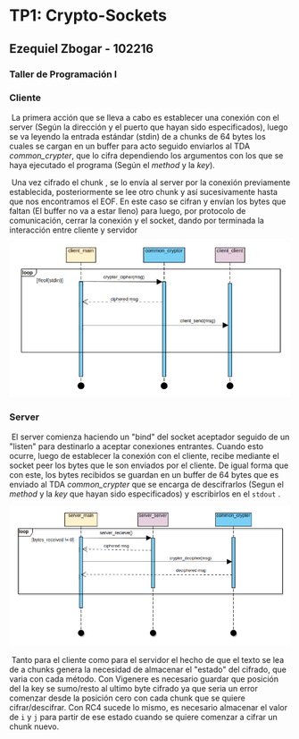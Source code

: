 # TP1: Crypto-Sockets

## Ezequiel Zbogar - 102216

### Taller de Programación I



### Cliente

​	La primera acción que se lleva a cabo es establecer una conexión con el server (Según la dirección y el puerto que hayan sido especificados), luego se va leyendo la entrada estándar (stdin) de a chunks de 64 bytes los cuales se cargan en un buffer para acto seguido enviarlos al TDA *common_crypter*, que lo cifra dependiendo los argumentos con los que se haya ejecutado el programa (Según el *method* y la *key*). 

​	Una vez cifrado el chunk , se lo envía al server por la conexión previamente establecida, posteriormente se lee otro chunk y así sucesivamente hasta que nos encontramos el EOF. En este caso se cifran y envían los bytes que faltan (El buffer no va a estar lleno) para luego, por protocolo de comunicación, cerrar la conexión y el socket, dando por terminada la interacción entre cliente y servidor

![Client Sequence Diagram](https://github.com/ezezbogar/TP1-Taller/blob/main/Images/client_sequence_diagram.png)

### Server

​	El server comienza haciendo un "bind" del socket aceptador seguido de un "listen" para destinarlo a aceptar conexiones entrantes. Cuando esto ocurre, luego de establecer la conexión con el cliente, recibe mediante el socket peer los bytes que le son enviados por el cliente. De igual forma que con este, los bytes recibidos se guardan en un buffer de 64 bytes que es enviado al TDA *common_crypter* que se encarga de descifrarlos (Segun el *method* y la *key* que hayan sido especificados) y escribirlos en el `stdout` . 

![Server Sequence Diagram](https://github.com/ezezbogar/TP1-Taller/blob/main/Images/server_sequence_diagram.png)

​	Tanto para el cliente como para el servidor el hecho de que el texto se lea de a chunks genera la necesidad de almacenar el "estado" del cifrado, que varia con cada método. Con Vigenere es necesario guardar que posición del la key se sumo/resto al ultimo byte cifrado ya que seria un error comenzar desde la posición cero con cada chunk que se quiere cifrar/descifrar. Con RC4 sucede lo mismo, es necesario almacenar el valor de `i` y `j` para partir de ese estado cuando se quiere comenzar a cifrar un chunk nuevo. 

